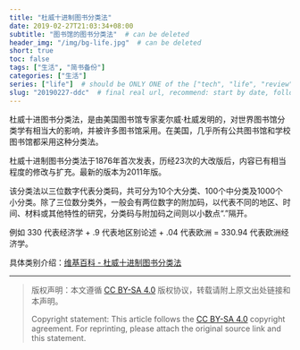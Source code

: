 ```yaml
---
title: "杜威十进制图书分类法"
date: 2019-02-27T21:03:34+08:00
subtitle: "图书馆的图书分类法"  # can be deleted
header_img: "/img/bg-life.jpg"  # can be deleted
short: true
toc: false
tags: ["生活", "简书备份"]
categories: ["生活"]
series: ["life"]  # should be ONLY ONE of the ["tech", "life", "review"]
slug: "20190227-ddc"  # final real url, recommend: start by date, follow lower case words with hyphen splitter. E.g., `20230316-text-title`
---
```


杜威十进图书分类法，是由美国图书馆专家麦尔威·杜威发明的，对世界图书馆分类学有相当大的影响，并被许多图书馆采用。在美国，几乎所有公共图书馆和学校图书馆都采用这种分类法。

杜威十进制图书分类法于1876年首次发表，历经23次的大改版后，内容已有相当程度的修改与扩充。最新的版本为2011年版。

该分类法以三位数字代表分类码，共可分为10个大分类、100个中分类及1000个小分类。除了三位数分类外，一般会有两位数字的附加码，以代表不同的地区、时间、材料或其他特性的研究，分类码与附加码之间则以小数点“.”隔开。

例如 330 代表经济学 + .9 代表地区别论述 + .04 代表欧洲 = 330.94 代表欧洲经济学。

具体类别介绍：[维基百科 - 杜威十进制图书分类法](https://zh.wikipedia.org/wiki/%E6%9D%9C%E5%A8%81%E5%8D%81%E8%BF%9B%E5%88%B6%E5%9B%BE%E4%B9%A6%E5%88%86%E7%B1%BB%E6%B3%95)


---

> 版权声明：本文遵循 [CC BY-SA 4.0](https://creativecommons.org/licenses/by-sa/4.0/deed.zh) 版权协议，转载请附上原文出处链接和本声明。
>
> Copyright statement: This article follows the [CC BY-SA 4.0](https://creativecommons.org/licenses/by-sa/4.0/deed.en) copyright agreement. For reprinting, please attach the original source link and this statement.
